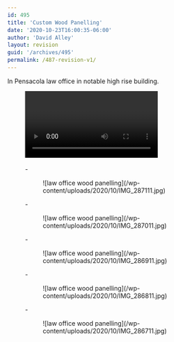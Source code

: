 ```yaml
---
id: 495
title: 'Custom Wood Panelling'
date: '2020-10-23T16:00:35-06:00'
author: 'David Alley'
layout: revision
guid: '/archives/495'
permalink: /487-revision-v1/
---
```


In Pensacola law office in notable high rise building.

<figure class="wp-block-video"><video controls="" src="/wp-content/uploads/2020/10/David-Alley-Law-Office.mp4"></video></figure><figure class="wp-block-gallery columns-3 is-cropped">- <figure>![law office wood panelling](/wp-content/uploads/2020/10/IMG_287111.jpg)</figure>
- <figure>![law office wood panelling](/wp-content/uploads/2020/10/IMG_287011.jpg)</figure>
- <figure>![law office wood panelling](/wp-content/uploads/2020/10/IMG_286911.jpg)</figure>
- <figure>![law office wood panelling](/wp-content/uploads/2020/10/IMG_286811.jpg)</figure>
- <figure>![law office wood panelling](/wp-content/uploads/2020/10/IMG_286711.jpg)</figure>

</figure>
